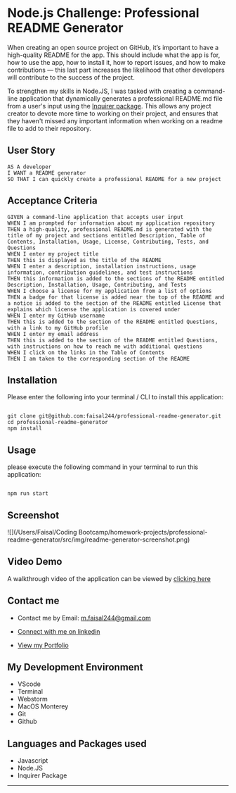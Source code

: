 # Node.js Challenge: Professional README Generator

When creating an open source project on GitHub, it’s important to have a high-quality README for the app. This should include what the app is for, how to use the app, how to install it, how to report issues, and how to make contributions &mdash; this last part increases the likelihood that other developers will contribute to the success of the project.

To strengthen my skills in Node.JS, I was tasked with creating a command-line application that dynamically generates a professional README.md file from a user's input using the [Inquirer package](https://www.npmjs.com/package/inquirer). This allows any project creator to devote more time to working on their project, and ensures that they haven't missed any important information when working on a readme file to add to their repository.

## User Story

```
AS A developer
I WANT a README generator
SO THAT I can quickly create a professional README for a new project
```

## Acceptance Criteria

```
GIVEN a command-line application that accepts user input
WHEN I am prompted for information about my application repository
THEN a high-quality, professional README.md is generated with the title of my project and sections entitled Description, Table of Contents, Installation, Usage, License, Contributing, Tests, and Questions
WHEN I enter my project title
THEN this is displayed as the title of the README
WHEN I enter a description, installation instructions, usage information, contribution guidelines, and test instructions
THEN this information is added to the sections of the README entitled Description, Installation, Usage, Contributing, and Tests
WHEN I choose a license for my application from a list of options
THEN a badge for that license is added near the top of the README and a notice is added to the section of the README entitled License that explains which license the application is covered under
WHEN I enter my GitHub username
THEN this is added to the section of the README entitled Questions, with a link to my GitHub profile
WHEN I enter my email address
THEN this is added to the section of the README entitled Questions, with instructions on how to reach me with additional questions
WHEN I click on the links in the Table of Contents
THEN I am taken to the corresponding section of the README
```

## Installation

Please enter the following into your terminal / CLI to install this application:
```

git clone git@github.com:faisal244/professional-readme-generator.git
cd professional-readme-generator
npm install

```

## Usage

please execute the following command in your terminal to run this application:

```

npm run start

```

## Screenshot

![](/Users/Faisal/Coding Bootcamp/homework-projects/professional-readme-generator/src/img/readme-generator-screenshot.png)

## Video Demo

A walkthrough video of the application can be viewed by [clicking here](https://drive.google.com/file/d/1qSnFazGWp2aUvUgRz_Ef6VVmQUw94F5p/view?usp=sharing)

## Contact me

- Contact me by Email: [m.faisal244@gmail.com](mailto:m.faisal244@gmail.com)

- [Connect with me on linkedin](https://www.linkedin.com/in/faisal244/)

- [View my Portfolio](https://faisal244.github.io/Portfolio/)


## My Development Environment

* VScode
* Terminal
* Webstorm
* MacOS Monterey
* Git
* Github

## Languages and Packages used

* Javascript
* Node.JS
* Inquirer Package


---
